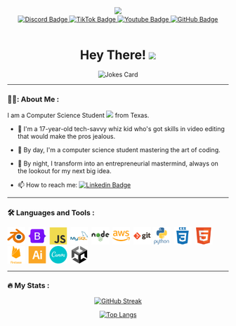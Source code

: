 <div id="header" align="center">
    <img src="https://media.giphy.com/media/M9gbBd9nbDrOTu1Mqx/giphy.gif" width="100" />
    <div id="badges">
        <a href="https://discord.gg/GWNaqpVKFY">
            <img src="https://img.shields.io/badge/Discord-7289DA?style=for-the-badge&logo=discord&logoColor=white"
                alt="Discord Badge" />
        </a>
        <a href="https://www.tiktok.com/@officialmrgamer">
            <img src="https://img.shields.io/badge/TikTok-000000?style=for-the-badge&logo=tiktok&logoColor=white"
                alt="TikTok Badge" />
        </a>
        <a href="https://youtube.com/channel/UCxsk_AXS9J46EOBiPwAoxig">
            <img src="https://img.shields.io/badge/YouTube-red?style=for-the-badge&logo=youtube&logoColor=white"
                alt="Youtube Badge" />
        </a>
        <a href="https://github.com/TheGamerCoder121">
            <img src="https://img.shields.io/badge/GitHub-100000?style=for-the-badge&logo=github&logoColor=white"
                alt="GitHub Badge" />
        </a>
    </div>
    <img src="https://komarev.com/ghpvc/?username=TheGamerCoder121&style=flat-square" alt="" />
    <h1>
        Hey There!
        <img src="https://media.giphy.com/media/hvRJCLFzcasrR4ia7z/giphy.gif" width="30px" />
    </h1>
</div>
<div align="center">
    
  ![Jokes Card](https://readme-jokes.vercel.app/api?hideBorder)
    
 </div>
 
 ---
 
 
 ### 👨‍💻: About Me :
 I am a Computer Science Student <img src="https://media.giphy.com/media/WUlplcMpOCEmTGBtBW/giphy.gif" width="30"> from Texas.
 
- 🔭 I'm a 17-year-old tech-savvy whiz kid who's got skills in video editing that would make the pros jealous.

- 🌇 By day, I'm a computer science student mastering the art of coding.

- 🌉 By night, I transform into an entrepreneurial mastermind, always on the lookout for my next big idea.

- 📫 How to reach me: [![Linkedin Badge](https://img.shields.io/badge/Discord-7289DA?style=for-the-badge&logo=discord&logoColor=white)](https://discord.gg/GWNaqpVKFY)

---

### :hammer_and_wrench: Languages and Tools :

<div>
  <img src="https://github.com/devicons/devicon/blob/master/icons/blender/blender-original.svg" title="Blender" alt="Blender" width="40" height="40"/>&nbsp;
  <img src="https://github.com/devicons/devicon/blob/master/icons/bootstrap/bootstrap-original.svg" title="Bootstrap" alt="Bootstrap" width="40" height="40"/>&nbsp;
    <img src="https://github.com/devicons/devicon/blob/master/icons/javascript/javascript-original.svg" title="JavaScript" alt="JavaScript" width="40" height="40"/>&nbsp;
    <img src="https://github.com/devicons/devicon/blob/master/icons/mysql/mysql-original-wordmark.svg" title="MySQL"  alt="MySQL" width="40" height="40"/>&nbsp;
  <img src="https://github.com/devicons/devicon/blob/master/icons/nodejs/nodejs-original-wordmark.svg" title="NodeJS" alt="NodeJS" width="40" height="40"/>&nbsp;
  <img src="https://github.com/devicons/devicon/blob/master/icons/amazonwebservices/amazonwebservices-plain-wordmark.svg" title="AWS" alt="AWS" width="40" height="40"/>&nbsp;
  <img src="https://github.com/devicons/devicon/blob/master/icons/git/git-original-wordmark.svg" title="Git" alt="Git" width="40" height="40"/>
  <img src="https://github.com/devicons/devicon/blob/master/icons/python/python-original-wordmark.svg" title="Python" alt="Python " width="40" height="40"/>&nbsp;
  <img src="https://github.com/devicons/devicon/blob/master/icons/css3/css3-plain-wordmark.svg"  title="CSS3" alt="CSS" width="40" height="40"/>&nbsp;
  <img src="https://github.com/devicons/devicon/blob/master/icons/html5/html5-original.svg" title="HTML5" alt="HTML" width="40" height="40"/>&nbsp;
  <img src="https://github.com/devicons/devicon/blob/master/icons/firebase/firebase-plain-wordmark.svg" title="Firebase" alt="Firebase" width="40" height="40"/>&nbsp;
  <img src="https://github.com/devicons/devicon/blob/master/icons/illustrator/illustrator-plain.svg" title="Illustrator" alt="Illustrator" width="40" height="40"/>&nbsp;
  <img src="https://github.com/devicons/devicon/blob/master/icons/canva/canva-original.svg" title="Canva" alt="Canva" width="40" height="40"/>&nbsp;
  <img src="https://github.com/devicons/devicon/blob/master/icons/unity/unity-original.svg" title="Unity" alt="Unity" width="40" height="40"/>&nbsp;
</div>

---

### :fire: My Stats :
<div align="center"> 
    
[![GitHub Streak](http://github-readme-streak-stats.herokuapp.com?user=TheGamerCoder121&theme=dark)](https://git.io/streak-stats)
    
[![Top Langs](https://github-readme-stats.vercel.app/api/top-langs/?username=TheGamerCoder121&layout=compact&theme=vision-friendly-dark)](https://github.com/anuraghazra/github-readme-stats)
</div>
  
